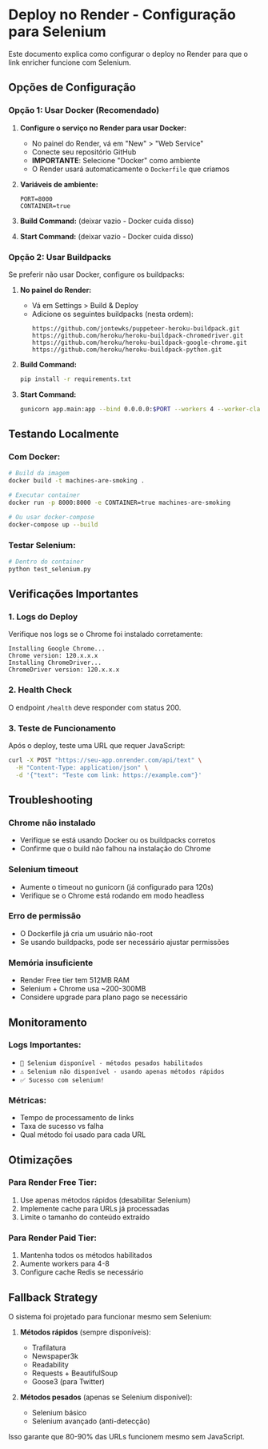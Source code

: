 # Deploy no Render - Configuração para Selenium

Este documento explica como configurar o deploy no Render para que o link enricher funcione com Selenium.

## Opções de Configuração

### Opção 1: Usar Docker (Recomendado)

1. **Configure o serviço no Render para usar Docker:**
   - No painel do Render, vá em "New" > "Web Service"
   - Conecte seu repositório GitHub
   - **IMPORTANTE**: Selecione "Docker" como ambiente
   - O Render usará automaticamente o `Dockerfile` que criamos

2. **Variáveis de ambiente:**
   ```
   PORT=8000
   CONTAINER=true
   ```

3. **Build Command:** (deixar vazio - Docker cuida disso)

4. **Start Command:** (deixar vazio - Docker cuida disso)

### Opção 2: Usar Buildpacks

Se preferir não usar Docker, configure os buildpacks:

1. **No painel do Render:**
   - Vá em Settings > Build & Deploy
   - Adicione os seguintes buildpacks (nesta ordem):
     ```
     https://github.com/jontewks/puppeteer-heroku-buildpack.git
     https://github.com/heroku/heroku-buildpack-chromedriver.git
     https://github.com/heroku/heroku-buildpack-google-chrome.git
     https://github.com/heroku/heroku-buildpack-python.git
     ```

2. **Build Command:**
   ```bash
   pip install -r requirements.txt
   ```

3. **Start Command:**
   ```bash
   gunicorn app.main:app --bind 0.0.0.0:$PORT --workers 4 --worker-class uvicorn.workers.UvicornWorker --timeout 120
   ```

## Testando Localmente

### Com Docker:
```bash
# Build da imagem
docker build -t machines-are-smoking .

# Executar container
docker run -p 8000:8000 -e CONTAINER=true machines-are-smoking

# Ou usar docker-compose
docker-compose up --build
```

### Testar Selenium:
```bash
# Dentro do container
python test_selenium.py
```

## Verificações Importantes

### 1. Logs do Deploy
Verifique nos logs se o Chrome foi instalado corretamente:
```
Installing Google Chrome...
Chrome version: 120.x.x.x
Installing ChromeDriver...
ChromeDriver version: 120.x.x.x
```

### 2. Health Check
O endpoint `/health` deve responder com status 200.

### 3. Teste de Funcionamento
Após o deploy, teste uma URL que requer JavaScript:
```bash
curl -X POST "https://seu-app.onrender.com/api/text" \
  -H "Content-Type: application/json" \
  -d '{"text": "Teste com link: https://example.com"}'
```

## Troubleshooting

### Chrome não instalado
- Verifique se está usando Docker ou os buildpacks corretos
- Confirme que o build não falhou na instalação do Chrome

### Selenium timeout
- Aumente o timeout no gunicorn (já configurado para 120s)
- Verifique se o Chrome está rodando em modo headless

### Erro de permissão
- O Dockerfile já cria um usuário não-root
- Se usando buildpacks, pode ser necessário ajustar permissões

### Memória insuficiente
- Render Free tier tem 512MB RAM
- Selenium + Chrome usa ~200-300MB
- Considere upgrade para plano pago se necessário

## Monitoramento

### Logs Importantes:
- `🚀 Selenium disponível - métodos pesados habilitados`
- `⚠️ Selenium não disponível - usando apenas métodos rápidos`
- `✅ Sucesso com selenium!`

### Métricas:
- Tempo de processamento de links
- Taxa de sucesso vs falha
- Qual método foi usado para cada URL

## Otimizações

### Para Render Free Tier:
1. Use apenas métodos rápidos (desabilitar Selenium)
2. Implemente cache para URLs já processadas
3. Limite o tamanho do conteúdo extraído

### Para Render Paid Tier:
1. Mantenha todos os métodos habilitados
2. Aumente workers para 4-8
3. Configure cache Redis se necessário

## Fallback Strategy

O sistema foi projetado para funcionar mesmo sem Selenium:

1. **Métodos rápidos** (sempre disponíveis):
   - Trafilatura
   - Newspaper3k
   - Readability
   - Requests + BeautifulSoup
   - Goose3 (para Twitter)

2. **Métodos pesados** (apenas se Selenium disponível):
   - Selenium básico
   - Selenium avançado (anti-detecção)

Isso garante que 80-90% das URLs funcionem mesmo sem JavaScript.
